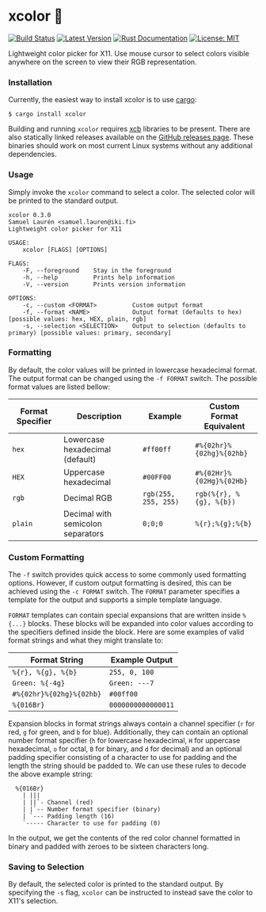 # xcolor 🌈

[![Build Status](https://api.travis-ci.org/Soft/xcolor.svg?branch=master)](https://travis-ci.org/Soft/xcolor)
[![Latest Version](https://img.shields.io/crates/v/xcolor.svg)](https://crates.io/crates/xcolor)
[![Rust Documentation](https://img.shields.io/badge/api-rustdoc-blue.svg)](https://docs.rs/crate/xcolor)
[![License: MIT](https://img.shields.io/badge/License-MIT-yellow.svg)](https://opensource.org/licenses/MIT)

Lightweight color picker for X11. Use mouse cursor to select colors visible
anywhere on the screen to view their RGB representation.

### Installation

Currently, the easiest way to install xcolor is to use
[cargo](https://doc.rust-lang.org/stable/cargo/):

``` shell
$ cargo install xcolor
```

Building and running `xcolor` requires [xcb](https://xcb.freedesktop.org)
libraries to be present. There are also statically linked releases available on
the [GitHub releases page](https://github.com/Soft/xcolor/releases). These
binaries should work on most current Linux systems without any additional
dependencies.

### Usage

Simply invoke the `xcolor` command to select a color. The selected color will be
printed to the standard output. 

```
xcolor 0.3.0
Samuel Laurén <samuel.lauren@iki.fi>
Lightweight color picker for X11

USAGE:
    xcolor [FLAGS] [OPTIONS]

FLAGS:
    -F, --foreground    Stay in the foreground
    -h, --help          Prints help information
    -V, --version       Prints version information

OPTIONS:
    -c, --custom <FORMAT>          Custom output format
    -f, --format <NAME>            Output format (defaults to hex) [possible values: hex, HEX, plain, rgb]
    -s, --selection <SELECTION>    Output to selection (defaults to primary) [possible values: primary, secondary]
```

### Formatting

By default, the color values will be printed in lowercase hexadecimal format.
The output format can be changed using the `-f FORMAT` switch. The possible
format values are listed bellow:

| Format Specifier | Description                       | Example               | Custom Format Equivalent |
| ---------------- | --------------------------------- | --------------------- | ------------------------ |
| `hex`            | Lowercase hexadecimal (default)   | `#ff00ff`             | `#%{02hr}%{02hg}%{02hb}` |
| `HEX`            | Uppercase hexadecimal             | `#00FF00`             | `#%{02Hr}%{02Hg}%{02Hb}` |
| `rgb`            | Decimal RGB                       | `rgb(255, 255, 255)`  | `rgb(%{r}, %{g}, %{b})`  |
| `plain`          | Decimal with semicolon separators | `0;0;0`               | `%{r};%{g};%{b}`         |

### Custom Formatting

The `-f` switch provides quick access to some commonly used formatting options.
However, if custom output formatting is desired, this can be achieved using the
`-c FORMAT` switch. The `FORMAT` parameter specifies a template for the output
and supports a simple template language.

`FORMAT` templates can contain special expansions that are written inside
`%{...}` blocks. These blocks will be expanded into color values according to
the specifiers defined inside the block. Here are some examples of valid format
strings and what they might translate to:

| Format String            | Example Output     |
| ------------------------ | ------------------ |
| `%{r}, %{g}, %{b}`       | `255, 0, 100`      |
| `Green: %{-4g}`          | `Green: ---7`      |
| `#%{02hr}%{02hg}%{02hb}` | `#00ff00`          |
| `%{016Br}`               | `0000000000000011` |

Expansion blocks in format strings always contain a channel specifier (`r` for
red, `g` for green, and `b` for blue). Additionally, they can contain an
optional number format specifier (`h` for lowercase hexadecimal, `H` for
uppercase hexadecimal, `o` for octal, `B` for binary, and `d` for decimal) and
an optional padding specifier consisting of a character to use for padding and
the length the string should be padded to. We can use these rules to decode the
above example string:

```
  %{016Br}
    | |||
    | ||`- Channel (red)
    | |`-- Number format specifier (binary)
    | `--- Padding length (16)
    `----- Character to use for padding (0)
```

In the output, we get the contents of the red color channel formatted in binary
and padded with zeroes to be sixteen characters long.

### Saving to Selection

By default, the selected color is printed to the standard output. By specifying
the `-s` flag, `xcolor` can be instructed to instead save the color to X11's
selection.

